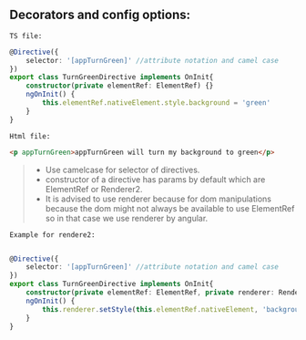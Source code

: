 ## Decorators and config options:

`TS file:`

```ts
@Directive({
    selector: '[appTurnGreen]' //attribute notation and camel case
})
export class TurnGreenDirective implements OnInit{
    constructor(private elementRef: ElementRef) {}
    ngOnInit() {
        this.elementRef.nativeElement.style.background = 'green'
    }
}
```

`Html file:`

```html
<p appTurnGreen>appTurnGreen will turn my background to green</p>
```
>* Use camelcase for selector of directives.
>* constructor of a directive has params by default which are ElementRef or Renderer2.
>* It is advised to use renderer because for dom manipulations because the dom might not always be available to use ElementRef so in that case we use renderer by angular.

`Example for rendere2:`

```ts

@Directive({
    selector: '[appTurnGreen]' //attribute notation and camel case
})
export class TurnGreenDirective implements OnInit{
    constructor(private elementRef: ElementRef, private renderer: Renderer2) {}
    ngOnInit() {
        this.renderer.setStyle(this.elementRef.nativeElement, 'background-color', 'blue', '!important');
    }
}
```
